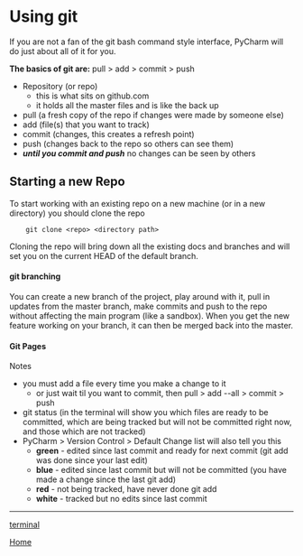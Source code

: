 # Using git


If you are not a fan of the git bash command style interface, PyCharm will do just about all of it for you.

**The basics of git are:** pull > add > commit > push

- Repository (or repo)
    - this is what sits on github.com
    - it holds all the master files and is like the back up
- pull (a fresh copy of the repo if changes were made by someone else)
- add (file(s) that you want to track)
- commit (changes, this creates a refresh point)
- push (changes back to the repo so others can see them)
- **_until you commit and push_** no changes can be seen by others

## Starting a new Repo ##
To start working with an existing repo on a new machine (or in a new directory) you should clone the repo

		git clone <repo> <directory path>

Cloning the repo will bring down all the existing docs and branches and will set you on the current HEAD of the default branch.

#### git branching
You can create a new branch of the project, play around with it, pull in updates from the master branch, make commits
and push to the repo without affecting the main program (like a sandbox).  When you get the new feature working on your
branch, it can then be merged back into the master.

#### Git Pages

Notes

- you must add a file every time you make a change to it
    - or just wait til you want to commit, then pull > add --all > commit > push
- git status (in the terminal will show you which files are ready to be committed, which are being tracked but will
    not be committed right now, and those which are not tracked)
- PyCharm > Version Control > Default Change list will also tell you this
    - **green** - edited since last commit and ready for next commit (git add was done since your last edit)
    - **blue** - edited since last commit but will not be committed (you have made a change since the last git add)
    - **red** - not being tracked, have never done git add
    - **white** - tracked but no edits since last commit



---
[terminal](https://ch3ck3rs.github.io/knowledge_base/terminal)

[Home](https://ch3ck3rs.github.io/knowledge_base)
